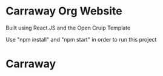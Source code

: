 # Carraway Org Website

Built using React.JS and the Open Cruip Template

Use "npm install" and "npm start" in order to run this project
# Carraway
